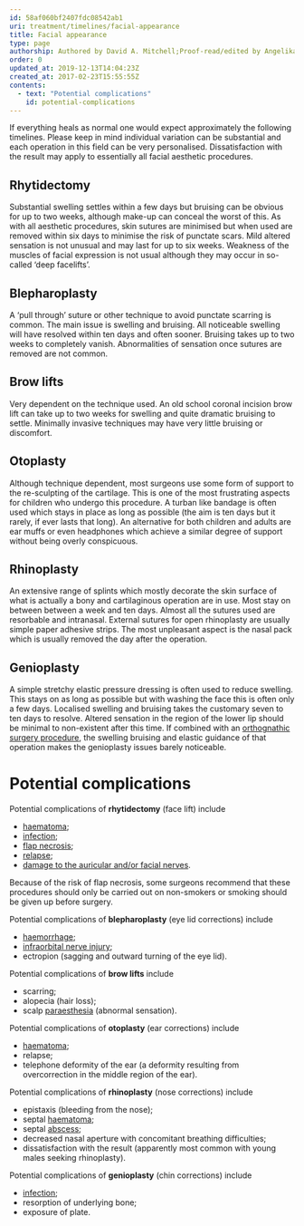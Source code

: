 ```yaml
---
id: 58af060bf2407fdc08542ab1
uri: treatment/timelines/facial-appearance
title: Facial appearance
type: page
authorship: Authored by David A. Mitchell;Proof-read/edited by Angelika Sebald
order: 0
updated_at: 2019-12-13T14:04:23Z
created_at: 2017-02-23T15:55:55Z
contents:
  - text: "Potential complications"
    id: potential-complications
---
```


<p>If everything heals as normal one would expect
    approximately the following timelines. Please keep in
    mind individual variation can be substantial and each
    operation in this field can be very personalised.
    Dissatisfaction with the result may apply to essentially
    all facial aesthetic procedures.</p>
<h2>Rhytidectomy</h2>
<p>Substantial swelling settles within a few days but
    bruising can be obvious for up to two weeks, although
    make-up can conceal the worst of this. As with all
    aesthetic procedures, skin sutures are minimised but
    when used are removed within six days to minimise the
    risk of punctate scars. Mild altered sensation is not
    unusual and may last for up to six weeks. Weakness of
    the muscles of facial expression is not usual although
    they may occur in so-called ‘deep facelifts’.</p>
<h2>Blepharoplasty</h2>
<p>A ‘pull through’ suture or other technique to avoid
    punctate scarring is common. The main issue is swelling
    and bruising. All noticeable swelling will have resolved
    within ten days and often sooner. Bruising takes up to
    two weeks to completely vanish. Abnormalities of
    sensation once sutures are removed are not common.</p>
<h2>Brow lifts</h2>
<p>Very dependent on the technique used. An old school
    coronal incision brow lift can take up to two weeks for
    swelling and quite dramatic bruising to settle.
    Minimally invasive techniques may have very little
    bruising or discomfort.</p>
<h2>Otoplasty</h2>
<p>Although technique dependent, most surgeons use some form
    of support to the re-sculpting of the cartilage. This is
    one of the most frustrating aspects for children who
    undergo this procedure. A turban like bandage is often
    used which stays in place as long as possible (the aim
    is ten days but it rarely, if ever lasts that long). An
    alternative for both children and adults are ear muffs
    or even headphones which achieve a similar degree of
    support without being overly conspicuous.</p>
<h2>Rhinoplasty</h2>
<p>An extensive range of splints which mostly decorate the
    skin surface of what is actually a bony and
    cartilaginous operation are in use. Most stay on between
    between a week and ten days. Almost all the sutures used
    are resorbable and intranasal. External sutures for open
    rhinoplasty are usually simple paper adhesive strips.
    The most unpleasant aspect is the nasal pack which is
    usually removed the day after the operation.</p>
<h2>Genioplasty</h2>
<p>A simple stretchy elastic pressure dressing is often used
    to reduce swelling. This stays on as long as possible
    but with washing the face this is often only a few days.
    Localised swelling and bruising takes the customary
    seven to ten days to resolve. Altered sensation in the
    region of the lower lip should be minimal to
    non-existent after this time. If combined with an <a href="/treatment/surgery/jaw-disproportion/detailed">orthognathic
        surgery procedure</a>, the swelling bruising and
    elastic guidance of that operation makes the genioplasty
    issues barely noticeable.</p>
<h1 id="potential-complications">Potential complications</h1>
<p>Potential complications of <strong>rhytidectomy</strong>
    (face lift) include</p>
<ul>
    <li><a href="/treatment/other/bleeding">haematoma</a>;
    </li>
    <li><a href="/diagnosis/a-z/infection">infection</a>;
    </li>
    <li><a href="/diagnosis/a-z/necrosis/soft">flap
            necrosis</a>;</li>
    <li><a href="/">relapse</a>;</li>
    <li><a href="/diagnosis/a-z/neuropathies/detailed">damage
            to the auricular and/or facial nerves</a>.</li>
</ul>
<p>Because of the risk of flap necrosis, some surgeons
    recommend that these procedures should only be carried
    out on non-smokers or smoking should be given up before
    surgery.</p>
<p>Potential complications of
    <strong>blepharoplasty</strong> (eye lid corrections)
    include</p>
<ul>
    <li><a href="/treatment/other/bleeding">haemorrhage</a>;
    </li>
    <li><a href="/diagnosis/a-z/neuropathies/detailed">infraorbital
            nerve injury</a>;</li>
    <li>ectropion (sagging and outward turning of the eye
        lid).</li>
</ul>
<p>Potential complications of <strong>brow lifts</strong>
    include</p>
<ul>
    <li>scarring;</li>
    <li>alopecia (hair loss);</li>
    <li>scalp <a href="/diagnosis/a-z/neuropathies/detailed">paraesthesia</a>
        (abnormal sensation).</li>
</ul>
<p>Potential complications of <strong>otoplasty</strong>
    (ear corrections) include</p>
<ul>
    <li><a href="/treatment/other/bleeding">haematoma</a>;
    </li>
    <li>relapse;</li>
    <li>telephone deformity of the ear (a deformity
        resulting from overcorrection in the middle region
        of the ear).</li>
</ul>
<p>Potential complications of <strong>rhinoplasty</strong>
    (nose corrections) include</p>
<ul>
    <li>epistaxis (bleeding from the nose);</li>
    <li>septal <a href="/treatment/other/bleeding">haematoma</a>;
    </li>
    <li>septal <a href="/diagnosis/a-z/abscess">abscess</a>;
    </li>
    <li>decreased nasal aperture with concomitant breathing
        difficulties;</li>
    <li>dissatisfaction with the result (apparently most
        common with young males seeking rhinoplasty).</li>
</ul>
<p>Potential complications of <strong>genioplasty</strong>
    (chin corrections) include</p>
<ul>
    <li><a href="/diagnosis/a-z/infection">infection</a>;
    </li>
    <li>resorption of underlying bone;</li>
    <li>exposure of plate.</li>
</ul>

